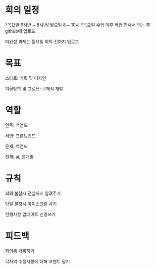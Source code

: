 # 회의 일정
*목요일 6시반 ~ 8시반/ 월요일 8 ~ 10시
*목요일 수업 이후 직접 만나서 의논 후 github에 업로드

미완성 과제는 월요일 회의 전까지 업로드

# 목표
스타트: 기획 및 디자인

겨울방학 및 그로쓰: 구체적 개발

# 역할
연주: 백앤드

서연: 프론트앤드

은재: 백앤드

전체: ai, 앱개발

# 규칙
회의 불참시 전날까지 알려주기

당일 불참시 아이스크림 사기

진행사항 업데이트 신경쓰기

# 피드백
회의록 기록하기

각자의 수행사항에 대해 코멘트 달기





